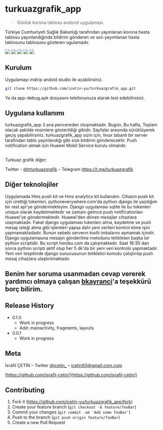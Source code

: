# turkuazgrafik_app
> Günlük korona tablosu andorid uygulaması.



Türkiye Cumhuriyeti Sağlık Bakanlığı tarafından yayınlanan korona hasta tablosu yayınlandığında bildirim gönderen ve son yayımlanan hasta tablosunu tablosunu gösteren ugulamadır. 

![](covidapp_1.png) ![](covidapp_2.png) ![](covidapp_3.png) ![](covidapp_4.png) ![](covidapp_5.png)

## Kurulum

Uygulamayı indirip andoid studio ile açabilirsiniz.
```sh
git clone https://github.com/icetin-yu/turkuazgrafik_app.git
```
Ya da app-debug.apk dosyasını telefonunuza atarak test edebilirsiniz.


## Uygulana kullanımı

turkuazgrafik_app 3 ana pencereden oluşmaktadır. Bugün, Bu hafta, Toplam olacak şekilde resimlere gösterildiği gibidir. Sayfalar arasında sürüklüyerek geçiş yapabilirsiniz.
turkuazgrafik_app sizin için, linux tabanlı bir server tarafından tablo yayınlandığı gibi size bildirim gönderecektir.
Push notification almak için Huawei Mobil Service kurulu olmalıdır.

##
Turkuaz grafik diğer:

Twitter - [@trturkuazgrafik](https://twitter.com/trturkuazgrafik) – Telegram https://t.me/turkuazgrafik


## Diğer teknolojiler
Uygulamada Hms push kit ve Hms analytics kit kullandım. 
Cihazın push kit için ürettiği tokenleri, pythoneverywhere.com'da python django ile yazdığım bir rest api'ye göndermekteyim.
Django uygulaması sqlite ile bu tokenleri unique olarak kaydetmektedir ve zamanı gelince push notificationları Huawei'ye göndermektedir. Huawei'den dönen mesajlar cihazlara ulaşmaktadır.
Fakat django uygulaması tokenlerı alma, kaydetme ve push mesajı isteği atma gibi işlemleri yapsa dahi yeni verileri kontrol etme işini yapmamaktadadır. Bunun sebebi serverın kısıtlı imkalarını aşmamak içindir.
Django uygulamasına mesajın gönderilme metodunu tetikleten başka bir python scriptidir. Bu script heroku.com da çalışmaktadır. Saat 18:30 dan sonra python scripti aktif olup her 5 dk'da bir yeni veri kontrolü yapmaktadır. 
Yeni veri tespitinde django sunucusunun tetikletici komutu çalıştırılıp push mesaj cihazlara ulaştırılmaktadır.  

## Benim her soruma usanmadan cevap vererek yardımcı olmaya çalışan [bkayranci](https://github.com/bkayranci)'a teşekkürü borç bilirim.



## Release History

* 0.1.0
    * Work in progress
    * Add: mainactivity, fragments, layouts
* 0.0.1
    * Work in progress

## Meta

İsrafil ÇETİN – Twitter [@icetin_](https://twitter.com/icetin_) – icetin93@gmail.com.com


[https://github.com/israfil-cetin/](https://github.com/israfil-cetin/)

## Contributing

1. Fork it (<https://github.com/icetin-yu/turkuazgrafik_app/fork>)
2. Create your feature branch (`git checkout -b feature/fooBar`)
3. Commit your changes (`git commit -am 'Add some fooBar'`)
4. Push to the branch (`git push origin feature/fooBar`)
5. Create a new Pull Request

